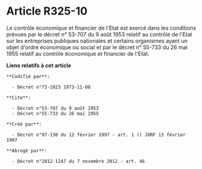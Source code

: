 # Article R325-10

Le contrôle économique et financier de l'Etat est exercé dans les conditions prévues par le décret n° 53-707 du 9 août 1953
relatif au contrôle de l'Etat sur les entreprises publiques nationales et certains organismes ayant un objet d'ordre
économique ou social et par le décret n° 55-733 du 26 mai 1955 relatif au contrôle économique et financier de l'Etat.

**Liens relatifs à cet article**

	**Codifié par**:

	  - Décret n°73-1023 1973-11-08

	**Cite**:

	  - Décret n°53-707 du 9 août 1953
	  - Décret n°55-733 du 26 mai 1955

	**Créé par**:

	  - Décret n°97-130 du 12 février 1997 - art. 1 () JORF 13 février 1997

	**Abrogé par**:

	  - Décret n°2012-1247 du 7 novembre 2012 - art. 46
